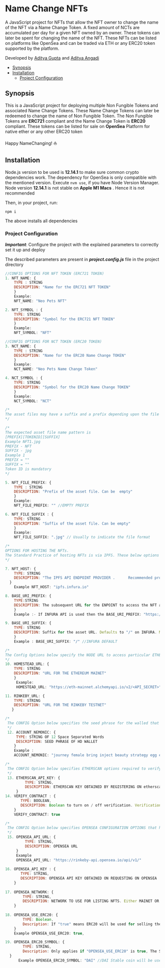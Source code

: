 # Name Change NFTs <!-- omit in toc -->

A JavaScript project for NFTs that allow the NFT owner to change the name of the NFT via a Name Change Token. A fixed amount of NCTs are accumulated per day for a given NFT owned by an owner. These tokens can later be spent for changing the name of the NFT.  These NFTs can be listed on platforms like OpenSea and can be traded via ETH or any ERC20 token supported by the platform.

Developed by [Aditya Gupta](https://github.com/ProjectOpenSea/opensea-js) and [Aditya Angadi](https://www.npmjs.com/package/opensea-js)

- [Synopsis](#synopsis)
- [Installation](#installation)
  - [Project Configuration](#project-configuration)
 
## Synopsis

This is a  JavaScript project for deploying multiple Non Fungible Tokens and associated Name Change Tokens. These Name Change Tokens can later be redeemed to change the name of Non Fungible Token. The Non Fungible Tokens are **ERC721** compliant and the Name Change Token is **ERC20** compliant. 
These tokens can be listed for sale on **OpenSea** Platform for native ether or any other ERC20 token

Happy NameChanging! ⛵️

## Installation

 Node.js version to be used is  **12.14.1** to make sure common crypto dependencies work. The dependency for OpenSea is only compatible with the mentioned version. Execute `nvm use`, if you have Node Version Manager.  Node version **12.14.1** is not stable on **Apple M1 Macs** . Hence it is not recommended

Then, in your project, run:
```bash
npm i
```
The above installs all dependencies

### Project Configuration

***Important***: Configure the project with the explained parameters to correctly set it up and deploy

The described parameters are present in ***project.config.js*** file in the project directory

```JavaScript
//CONFIG OPTIONS FOR NFT TOKEN (ERC721 TOKEN)
1. NFT_NAME: {	
	TYPE : STRING
	DESCRIPTION: "Name for the ERC721 NFT TOKEN"
	}
	Example:
	NFT_NAME: "Neo Pets NFT"

2. NFT_SYMBOL : {
	TYPE: STRING
	DESCRIPTION: "Symbol for the ERC721 NFT TOKEN"
	}
	Example:
	NFT_SYMBOL: "NFT"
```

```JavaScript
//CONFIG OPTIONS FOR NCT TOKEN (ERC20 TOKEN)
3. NCT_NAME: {	
	TYPE : STRING
	DESCRIPTION: "Name for the ERC20 Name Change TOKEN"
	}
	Example:
	NCT_NAME: "Neo Pets Name Change Token"

4. NCT_SYMBOL : {
	TYPE: STRING
	DESCRIPTION: "Symbol for the ERC20 Name Change TOKEN"
	}
	Example:
	NCT_SYMBOL: "NCT"
```

```JavaScript
/*
The asset files may have a suffix and a prefix depending upon the file format and naming convention.
*/

/*
The expected asset file name pattern is
[PREFIX][TOKENID][SUFFIX]
Example NFT1.jpg
PREFIX - NFT
SUFFIX - jpg
Example 1
PREFIX = ""
SUFFIX = ""
Token ID is mandatory
*/

5. NFT_FILE_PREFIX: {	
	TYPE : STRING
	DESCRIPTION: "Prefix of the asset file. Can be 	empty"
	}
	Example:
	NFT_FILE_PREFIX: "" //EMPTY PREFIX

6. NFT_FILE_SUFFIX : {
	TYPE: STRING
	DESCRIPTION: "Suffix of the asset file. Can be empty"
	}
	Example:
	NFT_FILE_SUFFIX: ".jpg" // Usually to indicate the file format
```
```JavaScript
/*
OPTIONS FOR HOSTING THE NFTs.
The Standard Practice of hosting NFTs is via IPFS. These below options help to configure the IPFS Provider and the subsequent URI prefix
*/

7. NFT_HOST: {
	TYPE: STRING
	DESCRIPTION: "The IPFS API ENDPOINT PROVIDER .		Recommended provider is INFURA" 
  }
  	Example NFT_HOST: "ipfs.infura.io"

8. BASE_URI_PREFIX: { 
	TYPE:STRING
	DESCRIPTION: The subsequent URL for the ENPOINT to access the NFT asset via  IPFS.
	}
	Example :- If INFURA API is used then the BASE_URI_PREFIX: "https://ipfs.infura.io/ipfs/"

9. BASE_URI_SUFFIX: {
	TYPE: STRING
	DESCRIPTION: Suffix for the asset URL. Defaults to "/" on INFURA. May change if some other provider is used 
	}
	Example : BASE_URI_SUFFIX: "/" //INFURA DEFAULT

```
```JavaScript
/*
The Config Options below specify the NODE URL to access particular ETHEREUM network. It is recommended to use INFURA as the API provider to access ETHEREUM Network. The URLs for the network can be obtained by signing up on INFURA to get the api key. "https:infura.io" 
*/
10. HOMESTEAD_URL: {
	TYPE: STRING
	DESCRIPTION: "URL FOR THE ETHEREUM MAINET"
	}
	 Example:
	 HOMESTEAD_URL: "https://eth-mainnet.alchemyapi.io/v2/<API_SECRET>" 

11. RINKEBY_URL: {
	TYPE: STRING
	DESCRIPTION: "URL FOR THE RINKEBY TESTNET"
   }
```
```JavaScript
/*
 The CONFIG Option below specifies the seed phrase for the walled that will be used to deploy the contracts and mint the NFTs
 */
 12. ACCOUNT_NEMONIC: {
	 TYPE: STRING OF 12 Space Separated Words
	 DESCRIPTION: SEED PHRASE OF HD WALLET
    }
    Example :
    ACCOUNT_NEMONIC: "journey female bring inject beauty strategy egg erupt fire volcano lion pause", // JUST FOR DEMO
```

```JavaScript
/*
 The CONFIG Option below specifies ETHERSCAN options required to verify the contracts. Verified contracts on public blockchain give more credibility about the project
 */
 13. ETHERSCAN_API_KEY: {
		 TYPE: STRING,
		 DESCRIPTION: ETHERSCAN KEY OBTAINED BY REGISTERING ON etherscan.io
	 }
14. VERIFY_CONTRACT : {
       TYPE: BOOLEAN,
       DESCRIPTION: Boolean to turn on / off verification. Verification can be turned of during testing	
	}
	VERIFY_CONTRACT: true

```

```JavaScript
/*
 The CONFIG Option below specifies OPENSEA CONFIGURATION OPTIONS that help in listing and selling of NFTs on OpenSea
 */
 15. OPENSEA_API_URL: {
		 TYPE: STRING,
		 DESCRIPTION: OPENSEA URL
	 }
	 Example
	 OPENSEA_API_URL: "https://rinkeby-api.opensea.io/api/v1/"
	 
16. OPENSEA_API_KEY : {
       TYPE: STRING,
       DESCRIPTION: OPENSEA API KEY OBTAINED ON REQUESTING ON OPENSEA
	}
	
17. OPENSEA_NETWORK: {
		TYPE: STRING,
		DESCRIPTION: NETWORK TO USE FOR LISTING NFTS. Either MAINET OR RINKEBY(FOR TESTING)
	}
	
18. OPENSEA_USE_ERC20: {
		TYPE: Boolean,
		Description: If "true" means ERC20 will be used for selling the NFT, If "false" means ETHER will be used for selling the NFT.
	}
	Example OPENSEA_USE_ERC20: true,

19. OPENSEA_ERC20_SYMBOL: {
		TYPE: STRING,
		Description: Only applies if "OPENSEA_USE_ERC20" is true, The SYMBOL of the token that will be used to sell the NFT on OpenSea.
  }
	  Example OPENSEA_ERC20_SYMBOL: "DAI" //DAI Stable coin will be used to sell the NFT instead of Ether

```
